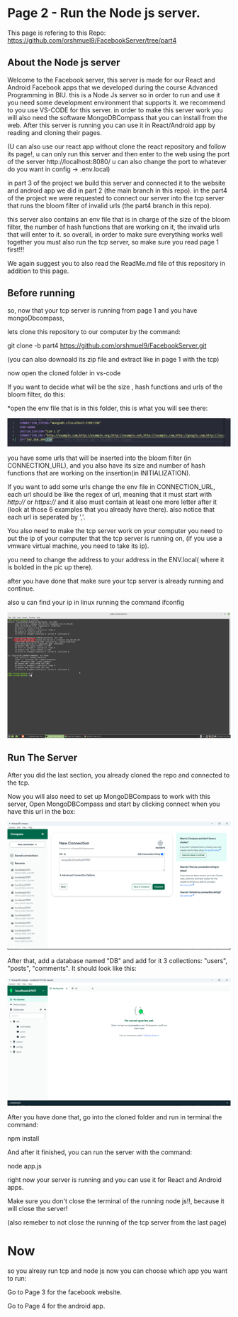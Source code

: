 # Page 2 - Run the Node js server.

This page is refering to this Repo: https://github.com/orshmuel9/FacebookServer/tree/part4 


## About the Node js server

Welcome to the Facebook server, this server is made for our React and Android Facebook apps that we developed during the course
Advanced Programming in BIU. this is a Node Js server so in order to run and use it you need some development environment that supports it. we recommend to you use VS-CODE for this server. in order to make this server work you will also need the software MongoDBCompass that you can install from the web. After this server is running you can use it in React/Android app by reading and cloning their pages.

(U can also use our react app without clone the react repository and follow its page!, u can only run this server and then enter to the web using the port of the server http://localhost:8080/ u can also change the port to whatever do you want in config -> .env.local)

in part 3 of the project we build this server and connected it to the website and android app we did in part 2 (the main branch in this repo).
in the part4 of the project we were requested to connect our server into the tcp server that runs the bloom filter of invalid urls (the part4 branch in this repo).

this server also contains an env file that is in charge of the size of the bloom filter, the number of hash functions that are working on it, the invalid urls that will enter to it.
so overall, in order to make sure everything works well together you must also run the tcp server, so make sure you read page 1 first!!! 

We again suggest you to also read the ReadMe.md file of this repository in addition to this page. 

## Before running 
so, now that your tcp server is running from page 1 and you have mongoDbcompass, 

lets clone this repository to our computer by the command: 

git clone -b part4 https://github.com/orshmuel9/FacebookServer.git  

(you can also downoald its zip file and extract like in page 1 with the tcp) 

now open the cloned folder in vs-code

If you want to decide what will be the size , hash functions and urls of the bloom filter, do this: 

*open the env file that is in this folder, this is what you will see there: 

![alt text](pics/page2/ENV.png) 

you have some urls that will be inserted into the bloom filter (in CONNECTION_URL), and you also have its size and number of hash functions that are working on the insertion(in INITIALIZATION). 

If you want to add some urls change the env file in CONNECTION_URL, each url should be like the regex of url, meaning that it must start with *http://* or *https://* and it also must contain at least one more letter after it (look at those 6 examples that you already have there). also notice that each url is seperated by ','. 

You also need to make the tcp server work on your computer you need to put the ip of your computer that the tcp server is running on,
(if you use a vmware virtual machine, you need to take its ip).

you need to change the address to your address in the ENV.local( where it is bolded in the pic up there).

after you have done that make sure your tcp server is already running and continue. 

also u can find your ip in linux running the command ifconfig

![alt text](pics/page2/ipconfig.png)


## Run The Server

After you did the last section, you already cloned the repo and connected to the tcp. 

Now you will also need to set up MongoDBCompass to work with this server, 
Open MongoDBCompass and start by clicking connect when you have this url in the box: 

![alt text](pics/page2/1.png)

After that, add a database named "DB" and add for it 3 collections: "users", "posts", "comments". It should look like this: 

![alt text](pics/page2/2.png)

After you have done that, go into the cloned folder and run in terminal the command: 

npm install 

And after it finished, you can run the server with the command:

node app.js 

right now your server is running and you can use it for React and Android apps.

Make sure you don't close the terminal of the running node js!!, because it will close the server!

(also remeber to not close the running of the tcp server from the last page)

# Now 
so you alreay run tcp and node js now you can choose which app you want to run:

Go to Page 3 for the facebook website. 

Go to Page 4 for the android app.







